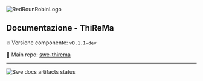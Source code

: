 ![RedRounRobinLogo](https://i.imgur.com/3Dcv4vs.png)

## Documentazione - ThiReMa

:fire: Versione componente: `v0.1.1-dev` 

:pushpin: Main repo: [swe-thirema](https://github.com/Maxelweb/swe-thirema)

---

![Swe docs artifacts status](https://github.com/Maxelweb/swe-docs/workflows/SWE%20Docs%20Artifacts/badge.svg)

